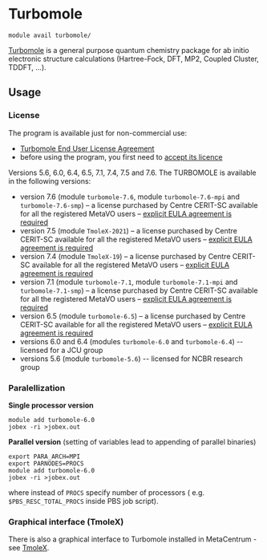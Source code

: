 # Turbomole

    module avail turbomole/

[Turbomole](https://www.turbomole.org/) is a general purpose quantum chemistry package for ab initio electronic structure calculations (Hartree-Fock, DFT, MP2, Coupled Cluster, TDDFT, ...).

## Usage

### License

The program is available just for non-commercial use:

- [Turbomole End User License Agreement](/snippets/turbomole-enduser-license.pdf)  
- before using the program, you first need to [accept its licence](https://perun.metacentrum.cz/meta/registrar/?locale=en&vo=meta&group=lic_turbomole)

Versions 5.6, 6.0, 6.4, 6.5, 7.1, 7.4, 7.5 and 7.6. The TURBOMOLE is available in the following versions:

- version 7.6 (module `turbomole-7.6`, module `turbomole-7.6-mpi` and `turbomole-7.6-smp`) – a license purchased by Centre CERIT-SC available for all the registered MetaVO users – [explicit EULA agreement is required](https://perun.metacentrum.cz/meta/registrar/?locale=en&vo=meta&group=lic_turbomole)
- version 7.5 (module `TmoleX-2021`) – a license purchased by Centre CERIT-SC available for all the registered MetaVO users – [explicit EULA agreement is required](https://perun.metacentrum.cz/meta/registrar/?locale=en&vo=meta&group=lic_turbomole)
- version 7.4 (module `TmoleX-19`) – a license purchased by Centre CERIT-SC available for all the registered MetaVO users – [explicit EULA agreement is required](https://perun.metacentrum.cz/meta/registrar/?locale=en&vo=meta&group=lic_turbomole)
- version 7.1 (module `turbomole-7.1`, module `turbomole-7.1-mpi` and `turbomole-7.1-smp`) – a license purchased by Centre CERIT-SC available for all the registered MetaVO users – [explicit EULA agreement is required](https://perun.metacentrum.cz/meta/registrar/?locale=en&vo=meta&group=lic_turbomole)
- version 6.5 (module `turbomole-6.5`) – a license purchased by Centre CERIT-SC available for all the registered MetaVO users – [explicit EULA agreement is required](https://perun.metacentrum.cz/meta/registrar/?locale=en&vo=meta&group=lic_turbomole)
- versions 6.0 and 6.4 (modules `turbomole-6.0` and `turbomole-6.4`) -- licensed for a JCU group
- versions 5.6 (module `turbomole-5.6`) -- licensed for NCBR research group

### Paralellization

**Single processor version**

    module add turbomole-6.0
    jobex -ri >jobex.out

**Parallel version** (setting of variables lead to appending of parallel binaries)

    export PARA_ARCH=MPI
    export PARNODES=PROCS
    module add turbomole-6.0
    jobex -ri >jobex.out

where instead of `PROCS` specify number of processors ( e.g. `$PBS_RESC_TOTAL_PROCS` inside PBS job script).

### Graphical interface (TmoleX)

There is also a graphical interface to Turbomole installed in MetaCentrum - see [TmoleX](/software/sw-list/tmolex).


